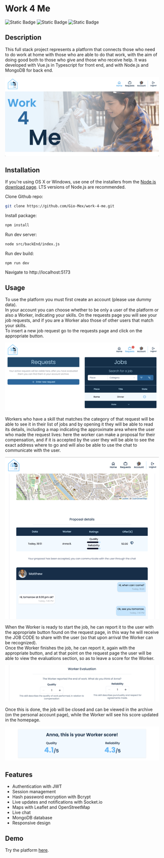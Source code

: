# Work 4 Me
![Static Badge](https://img.shields.io/badge/TYPESCRIPT-black?style=for-the-badge&logo=typeScript)
![Static Badge](https://img.shields.io/badge/VUE.js-black?style=for-the-badge&logo=Vue.js)
![Static Badge](https://img.shields.io/badge/Node.js-black?style=for-the-badge&logo=Node.js)

## Description

This full stack project represents a platform that connects those who need to do work at home with those who are able to do that work, with the aim of doing good both to those who give and those who receive help. It was developed with Vue.js in Typescript for front end, and with Node.js and MongoDB for back end.

![Screenshot of home hero](public/home-img.png)

## Installation

If you're using OS X or Windows, use one of the installers from the
 [Node.js download page](https://nodejs.org/en/download/). LTS versions of
  Node.js are recommended.

Clone Github repo:

```bash
git clone https://github.com/Gio-Mex/work-4-me.git
```

Install package:

```bash
npm install
```

Run dev server:

```bash
node src/backEnd/index.js
```

Run dev build:
```bash
npm run dev
```

Navigate to http://localhost:5173

## Usage 
To use the platform you must first create an account (please use dummy data).  
In your account you can choose whether to be only a user of the platform or also a Worker, indicating your skills.
On the requests page you will see your job requests, and if you are a Worker also those of other users that match your skills.  
To insert a new job request go to the requests page and click on the appropriate button.

![Screenshot requests page](public/reqs-page-img.png)

Workers who have a skill that matches the category of that request will be able to see it in their list of jobs and by opening it they will be able to read its details, including a map indicating the approximate area where the user who made the request lives: here the worker can make a proposal for their compensation, and if it is accepted by the user they will be able to see the exact address where to go and will also be able to use the chat to communicate with the user.

![Screenshot request details page](public/req-details-img.png)

When the Worker is ready to start the job, he can report it to the user with the appropriate button found on the request page, in this way he will receive the JOB CODE to share with the user (so that upon arrival the Worker can be recognized).   
Once the Worker finishes the job, he can report it, again with the appropriate button, and at that point on the request page the user will be able to view the evaluations section, so as to leave a score for the Worker.

![Screenshot job evaluation](public/ratings-img.png)

Once this is done, the job will be closed and can be viewed in the archive (on the personal account page), while the Worker will see his score updated in the homepage.

![Screenshot worker ratings](public/home-ratings-img.png)

## Features

- Authentication with JWT
- Session management
- Hash password encryption with Bcrypt
- Live updates and notifications with Socket.io
- Maps with Leaflet and OpenStreetMap
- Live chat
- MongoDB database
- Responsive design

## Demo

Try the platform [here](https://work-4-me.netlify.app).
